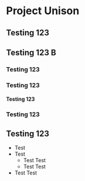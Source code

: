 Project Unison
==============

## Testing 123

## Testing 123 B

### Testing 123

### Testing 123

#### Testing 123

### Testing 123

## Testing 123

* Test
* Test
    * Test Test
    * Test Test
* Test Test